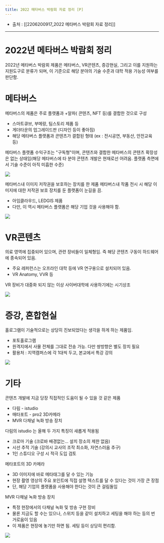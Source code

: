 ```yaml
---
title: 2022 메타버스 박람회 자료 정리 [P]
---
```

- 출처 : [[2206200917_2022 메타버스 박람회 자료 정리]]

---
# 2022년 메타버스 박람회 정리 
2022년 메타버스 박람회 제품은 메타버스, VR콘텐츠, 증강현실, 그리고 이를 지원하는 지원도구로 분류가 되며, 이 기준으로 해당 분야의 기술 수준과 대학 적용 가능성 여부를 판단함.

# 메타버스
메타버스의 제품은 주로 플랫폼과 +알파( 콘텐츠, NFT 등)를 결합한 것으로 구성
- 스마트큐브, 부메랑, 팀스토리 제품 등
- 게더타운의 업그레이드판 (디자인 등이 좋아짐)
- 해당 메타버스 플랫폼과 콘텐츠가 결합된 형태 (ex : 전시공연, 부동산, 안전교육 등)

메타버스 플랫폼 수익구조는 "구독형"이며, 콘텐츠와 결합한 메타버스의 콘텐츠 확장성은 없는 상태임(해당 메타버스에 타 분야 콘텐츠 개발은 현재로선 어려움. 플랫폼 측면에서 기술 수준이 아직 미흡한 수준)

<img src="https://lh3.googleusercontent.com/pw/AM-JKLVsKctgitLy_en9qqie4iiUDbkHKP35g8ciJWaHOcfnCiKe_WiJl_7Ci-7KewzCFjAl_JtoWTh0DM9DDNykimWpKvP6cP4RBBeXnJdhe7P8oRbaCJQL15elvCpqUfwbj2PWvTTpzwyfCofrecT787da=w970-h321-no?authuser=0" />

메타버스내 이미지 저작권을 보호하는 장치를 한 제품
메타버스내 작품 전시 시 해당 이미지에 대한 저작권 보호 장치를 둔 플랫폼이 눈길을 끔. 
- 아임클라우드, LEDGIS 제품
- 다만, 이 역시 메타버스 플랫폼은 해당 기업 것을 사용해야 함. 

<img src="https://lh3.googleusercontent.com/pw/AM-JKLUZy1ECvKIobmTTB1whbs-IpYsWdXbYNojFBO-sOX62Fg7cT0BT9Tsr6MKOy6X_JEzumMnbVjLnCSY-fZxYqtOspoGCRhT1CqDRmQIQulQIaEFzqdgqqG8NmDhHiajMjA0E2Z-rJRZWhqAI2t6qWhbV=w1423-h464-no?authuser=0" />


# VR콘텐츠 
의료 영역에 집중되어 있으며, 관련 장비들이 일체형임. 즉 해당 콘텐츠 구동이 하드웨어에 종속되어 있음. 
- 주요 레퍼런스는 오프라인 대학 등에 VR 연구용으로 설치되어 있음. 
- VR Anatomy, VVR 등

VR 장비가 대중화 되지 않는 이상 사이버대학에 사용하기에는 시기상조

<img src="https://lh3.googleusercontent.com/pw/AM-JKLUMEcRtFbssj9Ibh5YNQYKf-YW8XmwpcjW8tS4sixIqZ5jS_Hca5BaW4Xp8AO1b8n9WAVL2YlzZMBwUxcMAuiEnsH8XrgkE5jczbJlMyNe-JJ94aPILeKxzqfhXiOHaCN99fF_rj6YOHDYzF0ev1kIo=w1080-h316-no?authuser=0" />

# 증강, 혼합현실 
홀로그램이 기술적으로는 상당히 진보되었다는 생각을 하게 하는 제품임.
- 포토홀로그램
- 원격지에서 사물 전체를 그대로 전송 가능. 다만 쌍방향은 별도 장치 필요
- 활용처 : 지역캠퍼스에 각 1대씩 두고, 본교에서 특강 강의 

<img src="https://lh3.googleusercontent.com/pw/AM-JKLUVwUyTag6iF-f6iRVA5retal2uPkViWXDXql8yQ3LxkGE9mRe2cZ-eHYWK4g3cCCs2KIuTEX68D_kGRfWGyk8rck95_Zlj9MXE4wmwlitaqsjwFXscMQ63SxVd-MVary3Uw9Hk75-CPaFaVI1xT9GI=w1351-h909-no?authuser=0" />

# 기타 
콘텐츠 개발에 지금 당장 직접적인 도움이 될 수 있을 것 같은 제품 
- 다림 - istudio
- 매타포트 - pro2 3D카메라
- MVR 다채널 녹화 방송 장치

다림의 istudio 는 올해 두 가지 특징이 새롭게 적용됨
- 크로마 기술 (크로바 배경없는... 설치 장소의 제한 없음)
- 시선 추적 기술 (강의시 교사의 조작 최소화, 자연스러움 추구)
- 1인 스튜디오 구성 시 적극 도입 검토

메타포트의 3D 카메라 
- 3D 이미지에 바로 메타태그를 달 수 있는 기능 
- 현장 촬영 영상의 주요 포인트에 직접 설명 텍스트를 달 수 있다는 것이 가장 큰 장점
- 단, 해당 기업의 플랫폼을 사용해야 한다는 것이 큰 걸림돌임

MVR 다채널 녹화 방송 장치
- 특정 현장에서의 다채널 녹화 및 방송 구현 장비
- 물론 지금도 할 수는 있으나, 스위치 등을 같이 설치하고 세팅을 해야 하는 등의 번거로움이 있음
- 이 제품은 현장에 놓기만 하면 됨. 세팅 등이 상당히 편리함. 

<img src="https://lh3.googleusercontent.com/pw/AM-JKLW_R0KSPjEw-RCqQTXSIpwpv3rRNi1KWQ5_XubfOTO-Mn34KcRd5O-Yzxg60Rao-80f9FQx0M0IRqdg8RI_QGKBeD9G-szdLTvkOsr5cVPIfuXyFkZgXDiVSPgT1yRDmTVxv2Jn6M1vKJOtu7-R3ahy=w1817-h396-no?authuser=0" />